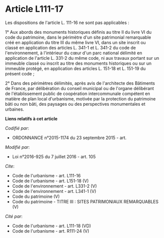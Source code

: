 # Article L111-17

Les dispositions de l'article L. 111-16 ne sont pas applicables :

1° Aux abords des monuments historiques définis au titre II du livre VI du code du patrimoine, dans le périmètre d'un site
patrimonial remarquable créé en application du titre III du même livre VI, dans un site inscrit ou classé en application des
articles L. 341-1 et L. 341-2 du code de l'environnement, à l'intérieur du cœur d'un parc national délimité en application de
l'article L. 331-2 du même code, ni aux travaux portant sur un immeuble classé ou inscrit au titre des monuments historiques
ou sur un immeuble protégé, en application des articles L. 151-18 et L. 151-19 du présent code ;

2° Dans des périmètres délimités, après avis de l'architecte des Bâtiments de France, par délibération du conseil municipal
ou de l'organe délibérant de l'établissement public de coopération intercommunale compétent en matière de plan local
d'urbanisme, motivée par la protection du patrimoine bâti ou non bâti, des paysages ou des perspectives monumentales et
urbaines.

**Liens relatifs à cet article**

_Codifié par_:

  - ORDONNANCE n°2015-1174 du 23 septembre 2015 - art.

_Modifié par_:

  - Loi n°2016-925 du 7 juillet 2016 - art. 105

_Cite_:

  - Code de l'urbanisme - art. L111-16
  - Code de l'urbanisme - art. L151-18 (V)
  - Code de l'environnement - art. L331-2 (V)
  - Code de l'environnement - art. L341-1 (V)
  - Code du patrimoine (V)
  - Code du patrimoine -  TITRE III : SITES PATRIMONIAUX REMARQUABLES (V)

_Cité par_:

  - Code de l'urbanisme - art. L111-18 (VD)
  - Code de l'urbanisme - art. R111-24 (V)

